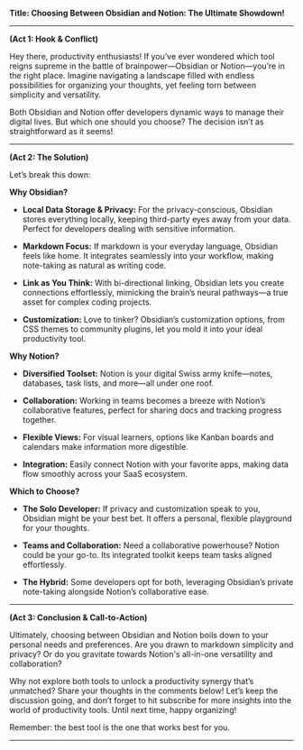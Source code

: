 **Title: Choosing Between Obsidian and Notion: The Ultimate Showdown!**

---

**(Act 1: Hook & Conflict)**

Hey there, productivity enthusiasts! If you’ve ever wondered which tool reigns supreme in the battle of brainpower—Obsidian or Notion—you’re in the right place. Imagine navigating a landscape filled with endless possibilities for organizing your thoughts, yet feeling torn between simplicity and versatility.

Both Obsidian and Notion offer developers dynamic ways to manage their digital lives. But which one should you choose? The decision isn’t as straightforward as it seems!

---

**(Act 2: The Solution)**

Let’s break this down:

**Why Obsidian?**

- **Local Data Storage & Privacy:** For the privacy-conscious, Obsidian stores everything locally, keeping third-party eyes away from your data. Perfect for developers dealing with sensitive information.
  
- **Markdown Focus:** If markdown is your everyday language, Obsidian feels like home. It integrates seamlessly into your workflow, making note-taking as natural as writing code.

- **Link as You Think:** With bi-directional linking, Obsidian lets you create connections effortlessly, mimicking the brain’s neural pathways—a true asset for complex coding projects.

- **Customization:** Love to tinker? Obsidian’s customization options, from CSS themes to community plugins, let you mold it into your ideal productivity tool.

**Why Notion?**

- **Diversified Toolset:** Notion is your digital Swiss army knife—notes, databases, task lists, and more—all under one roof.

- **Collaboration:** Working in teams becomes a breeze with Notion’s collaborative features, perfect for sharing docs and tracking progress together.

- **Flexible Views:** For visual learners, options like Kanban boards and calendars make information more digestible.

- **Integration:** Easily connect Notion with your favorite apps, making data flow smoothly across your SaaS ecosystem.

**Which to Choose?**

- **The Solo Developer:** If privacy and customization speak to you, Obsidian might be your best bet. It offers a personal, flexible playground for your thoughts.

- **Teams and Collaboration:** Need a collaborative powerhouse? Notion could be your go-to. Its integrated toolkit keeps team tasks aligned effortlessly.

- **The Hybrid:** Some developers opt for both, leveraging Obsidian’s private note-taking alongside Notion’s collaborative ease.

---

**(Act 3: Conclusion & Call-to-Action)**

Ultimately, choosing between Obsidian and Notion boils down to your personal needs and preferences. Are you drawn to markdown simplicity and privacy? Or do you gravitate towards Notion's all-in-one versatility and collaboration?

Why not explore both tools to unlock a productivity synergy that’s unmatched? Share your thoughts in the comments below! Let’s keep the discussion going, and don’t forget to hit subscribe for more insights into the world of productivity tools. Until next time, happy organizing!

Remember: the best tool is the one that works best for you.

---
